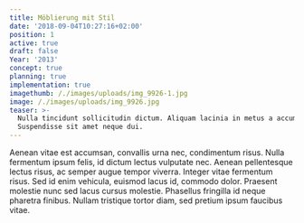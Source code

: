 ```yaml
---
title: Möblierung mit Stil
date: '2018-09-04T10:27:16+02:00'
position: 1
active: true
draft: false
Year: '2013'
concept: true
planning: true
implementation: true
imagethumb: /./images/uploads/img_9926-1.jpg
image: /./images/uploads/img_9926.jpg
teaser: >-
  Nulla tincidunt sollicitudin dictum. Aliquam lacinia in metus a accumsan.
  Suspendisse sit amet neque dui.
---
```

Aenean vitae est accumsan, convallis urna nec, condimentum risus. Nulla fermentum ipsum felis, id dictum lectus vulputate nec. Aenean pellentesque lectus risus, ac semper augue tempor viverra. Integer vitae fermentum risus. Sed id enim vehicula, euismod lacus id, commodo dolor. Praesent molestie nunc sed lacus cursus molestie. Phasellus fringilla id neque pharetra finibus. Nullam tristique tortor diam, sed pretium ipsum faucibus vitae.
